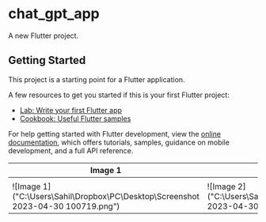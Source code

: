 # chat_gpt_app

A new Flutter project.

## Getting Started

This project is a starting point for a Flutter application.

A few resources to get you started if this is your first Flutter project:

- [Lab: Write your first Flutter app](https://docs.flutter.dev/get-started/codelab)
- [Cookbook: Useful Flutter samples](https://docs.flutter.dev/cookbook)

For help getting started with Flutter development, view the
[online documentation](https://docs.flutter.dev/), which offers tutorials,
samples, guidance on mobile development, and a full API reference.


| Image 1 | Image 2 | Image 3 |
|---------|---------|---------|
|         |         |         |
| ![Image 1]("C:\Users\Sahil\Dropbox\PC\Desktop\Screenshot 2023-04-30 100719.png") | ![Image 2]("C:\Users\Sahil\Dropbox\PC\Desktop\Screenshot 2023-04-30 101018.png") | ![Image 3]("C:\Users\Sahil\Dropbox\PC\Desktop\Screenshot 2023-04-30 101101.png") |

